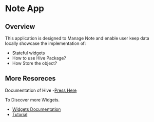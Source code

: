 # Note App

## Overview
This application is designed to Manage Note and enable user keep data locally  showcase the implementation of:
  - Stateful widgets 
  - How to use Hive Package? 
  - How Store the object?

## More Resoreces 

Documentation of Hive
  -[Press Here](https://docs.hivedb.dev/)

To Discover more Widgets.
   - [Widgets Documentation](https://docs.flutter.dev/ui/widgets/material2)
   - [Tutorial](https://www.youtube.com/playlist?list=PL82uaKJraAILRBFE1XhCyfvu-Fclc6vv1)

